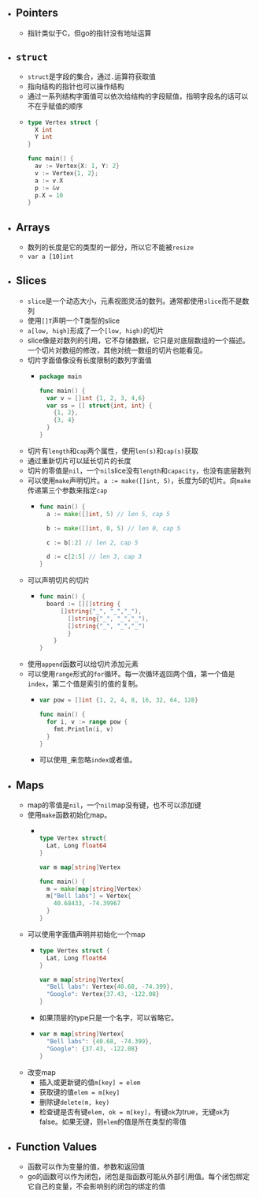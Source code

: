 - ## Pointers
	- 指针类似于C，但go的指针没有地址运算
- ## `struct`
	- `struct`是字段的集合，通过`.`运算符获取值
	- 指向结构的指针也可以操作结构
	- 通过一系列结构字面值可以依次给结构的字段赋值，指明字段名的话可以不在乎赋值的顺序
	- ```go
	  type Vertex struct {
	    X int
	    Y int
	  }
	  
	  func main() {
	    av := Vertex{X: 1, Y: 2}
	    v := Vertex{1, 2};
	    a := v.X
	    p := &v
	    p.X = 10
	  }
	  ```
- ## Arrays
	- 数列的长度是它的类型的一部分，所以它不能被`resize`
	- `var a [10]int`
- ## Slices
	- `slice`是一个动态大小，元素视图灵活的数列。通常都使用`slice`而不是数列
	- 使用`[]T`声明一个T类型的slice
	- `a[low, high]`形成了一个`[low, high)`的切片
	- slice像是对数列的引用，它不存储数据，它只是对底层数组的一个描述。一个切片对数组的修改，其他对统一数组的切片也能看见。
	- 切片字面值像没有长度限制的数列字面值
		- ```go
		  package main
		  
		  func main() {
		    var v = []int {1, 2, 3, 4,6}
		    var ss = [] struct{int, int} { 
		      {1, 2},
		      {3, 4}
		    }
		  }
		  ```
	- 切片有`length`和`cap`两个属性，使用`len(s)`和`cap(s)`获取
	- 通过重新切片可以延长切片的长度
	- 切片的零值是`nil`，一个`nil`slice没有`length`和`capacity`，也没有底层数列
	- 可以使用`make`声明切片。`a := make([]int, 5)`，长度为5的切片。向`make`传递第三个参数来指定`cap`
		- ```go
		  func main() {
		  	a := make([]int, 5) // len 5, cap 5
		  
		  	b := make([]int, 0, 5) // len 0, cap 5
		  
		  	c := b[:2] // len 2, cap 5
		  
		  	d := c[2:5] // len 3, cap 3
		  }
		  ```
	- 可以声明切片的切片
		- ```go
		  func main() {
		  	board := [][]string {
		      	[]string{"_", "_","_"),
		          []string{"_", "_","_"),
		          []string{"_", "_","_")
		          }
		      }
		  }
		  ```
	- 使用`append`函数可以给切片添加元素
	- 可以使用`range`形式的`for`循环。每一次循环返回两个值，第一个值是`index`，第二个值是索引的值的复制。
		- ```go
		  var pow = []int {1, 2, 4, 8, 16, 32, 64, 128}
		  
		  func main() {
		    for i, v := range pow {
		      fmt.Println(i, v)
		    }
		  }
		  ```
		- 可以使用`_`来忽略`index`或者值。
- ## Maps
	- map的零值是`nil`，一个`nil`map没有键，也不可以添加键
	- 使用`make`函数初始化map。
		- ```go
		  
		  type Vertex struct{
		    Lat, Long float64
		  }
		  
		  var m map[string]Vertex
		  
		  func main() {
		    m = make(map[string]Vertex)
		    m["Bell labs"] = Vertex{
		      40.68433, -74.39967
		    }
		  }
		  ```
	- 可以使用字面值声明并初始化一个map
		- ```go
		  type Vertex struct {
		    Lat, Long float64
		  }
		  
		  var m map[string]Vertex{
		    "Bell labs": Vertex{40.68, -74.399},
		    "Google": Vertex{37.43, -122.08}
		  }
		  ```
		- 如果顶层的type只是一个名字，可以省略它。
		- ```go
		  var m map[string]Vertex{
		    "Bell labs": {40.68, -74.399},
		    "Google": {37.43, -122.08}
		  }
		  ```
	- 改变map
		- 插入或更新键的值`m[key] = elem`
		- 获取键的值`elem = m[key]`
		- 删除键`delete(m, key)`
		- 检查键是否有键`elem, ok = m[key]`，有键`ok`为true，无键`ok`为 false。如果无键，则`elem`的值是所在类型的零值
- ## Function Values
	- 函数可以作为变量的值，参数和返回值
	- go的函数可以作为闭包，闭包是指函数可能从外部引用值。每个闭包绑定它自己的变量，不会影响别的闭包的绑定的值
